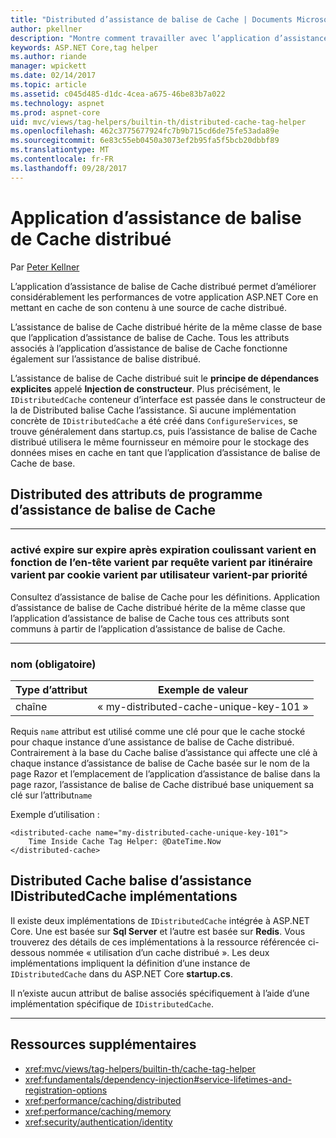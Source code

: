 ```yaml
---
title: "Distributed d’assistance de balise de Cache | Documents Microsoft"
author: pkellner
description: "Montre comment travailler avec l’application d’assistance de balise de Cache"
keywords: ASP.NET Core,tag helper
ms.author: riande
manager: wpickett
ms.date: 02/14/2017
ms.topic: article
ms.assetid: c045d485-d1dc-4cea-a675-46be83b7a022
ms.technology: aspnet
ms.prod: aspnet-core
uid: mvc/views/tag-helpers/builtin-th/distributed-cache-tag-helper
ms.openlocfilehash: 462c3775677924fc7b9b715cd6de75fe53ada89e
ms.sourcegitcommit: 6e83c55eb0450a3073ef2b95fa5f5bcb20dbbf89
ms.translationtype: MT
ms.contentlocale: fr-FR
ms.lasthandoff: 09/28/2017
---
```

# <a name="distributed-cache-tag-helper"></a>Application d’assistance de balise de Cache distribué

Par [Peter Kellner](http://peterkellner.net) 


L’application d’assistance de balise de Cache distribué permet d’améliorer considérablement les performances de votre application ASP.NET Core en mettant en cache de son contenu à une source de cache distribué.

L’assistance de balise de Cache distribué hérite de la même classe de base que l’application d’assistance de balise de Cache.  Tous les attributs associés à l’application d’assistance de balise de Cache fonctionne également sur l’assistance de balise distribué.


L’assistance de balise de Cache distribué suit le **principe de dépendances explicites** appelé **Injection de constructeur**.  Plus précisément, le `IDistributedCache` conteneur d’interface est passée dans le constructeur de la de Distributed balise Cache l’assistance.  Si aucune implémentation concrète de `IDistributedCache` a été créé dans `ConfigureServices`, se trouve généralement dans startup.cs, puis l’assistance de balise de Cache distribué utilisera le même fournisseur en mémoire pour le stockage des données mises en cache en tant que l’application d’assistance de balise de Cache de base.

## <a name="distributed-cache-tag-helper-attributes"></a>Distributed des attributs de programme d’assistance de balise de Cache

- - -

### <a name="enabled-expires-on-expires-after-expires-sliding-vary-by-header-vary-by-query-vary-by-route-vary-by-cookie-vary-by-user-vary-by-priority"></a>activé expire sur expire après expiration coulissant varient en fonction de l’en-tête varient par requête varient par itinéraire varient par cookie varient par utilisateur varient-par priorité

Consultez d’assistance de balise de Cache pour les définitions. Application d’assistance de balise de Cache distribué hérite de la même classe que l’application d’assistance de balise de Cache tous ces attributs sont communs à partir de l’application d’assistance de balise de Cache.

- - -

### <a name="name-required"></a>nom (obligatoire)

| Type d’attribut    | Exemple de valeur     |
|----------------   |----------------   |
| chaîne    | « my-distributed-cache-unique-key-101 »     |

Requis `name` attribut est utilisé comme une clé pour que le cache stocké pour chaque instance d’une assistance de balise de Cache distribué.  Contrairement à la base du Cache balise d’assistance qui affecte une clé à chaque instance d’assistance de balise de Cache basée sur le nom de la page Razor et l’emplacement de l’application d’assistance de balise dans la page razor, l’assistance de balise de Cache distribué base uniquement sa clé sur l’attribut`name`

Exemple d’utilisation :

```cshtml
<distributed-cache name="my-distributed-cache-unique-key-101">
    Time Inside Cache Tag Helper: @DateTime.Now
</distributed-cache>
```

## <a name="distributed-cache-tag-helper-idistributedcache-implementations"></a>Distributed Cache balise d’assistance IDistributedCache implémentations

Il existe deux implémentations de `IDistributedCache` intégrée à ASP.NET Core.  Une est basée sur **Sql Server** et l’autre est basée sur **Redis**. Vous trouverez des détails de ces implémentations à la ressource référencée ci-dessous nommée « utilisation d’un cache distribué ». Les deux implémentations impliquent la définition d’une instance de `IDistributedCache` dans du ASP.NET Core **startup.cs**.

Il n’existe aucun attribut de balise associés spécifiquement à l’aide d’une implémentation spécifique de `IDistributedCache`.



- - -



## <a name="additional-resources"></a>Ressources supplémentaires

* <xref:mvc/views/tag-helpers/builtin-th/cache-tag-helper>
* <xref:fundamentals/dependency-injection#service-lifetimes-and-registration-options>
* <xref:performance/caching/distributed>
* <xref:performance/caching/memory>
* <xref:security/authentication/identity>

